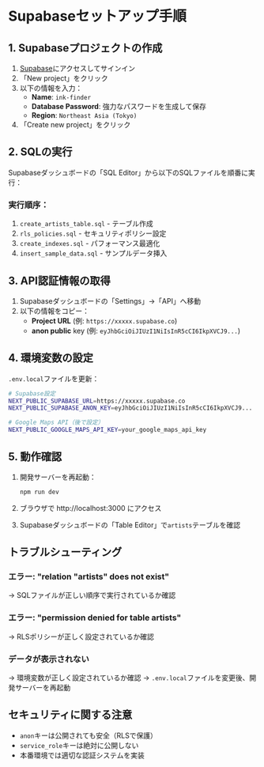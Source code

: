 # Supabaseセットアップ手順

## 1. Supabaseプロジェクトの作成

1. [Supabase](https://supabase.com)にアクセスしてサインイン
2. 「New project」をクリック
3. 以下の情報を入力：
   - **Name**: `ink-finder`
   - **Database Password**: 強力なパスワードを生成して保存
   - **Region**: `Northeast Asia (Tokyo)`
4. 「Create new project」をクリック

## 2. SQLの実行

Supabaseダッシュボードの「SQL Editor」から以下のSQLファイルを順番に実行：

### 実行順序：
1. `create_artists_table.sql` - テーブル作成
2. `rls_policies.sql` - セキュリティポリシー設定
3. `create_indexes.sql` - パフォーマンス最適化
4. `insert_sample_data.sql` - サンプルデータ挿入

## 3. API認証情報の取得

1. Supabaseダッシュボードの「Settings」→「API」へ移動
2. 以下の情報をコピー：
   - **Project URL** (例: `https://xxxxx.supabase.co`)
   - **anon public** key (例: `eyJhbGciOiJIUzI1NiIsInR5cCI6IkpXVCJ9...`)

## 4. 環境変数の設定

`.env.local`ファイルを更新：

```bash
# Supabase設定
NEXT_PUBLIC_SUPABASE_URL=https://xxxxx.supabase.co
NEXT_PUBLIC_SUPABASE_ANON_KEY=eyJhbGciOiJIUzI1NiIsInR5cCI6IkpXVCJ9...

# Google Maps API（後で設定）
NEXT_PUBLIC_GOOGLE_MAPS_API_KEY=your_google_maps_api_key
```

## 5. 動作確認

1. 開発サーバーを再起動：
   ```bash
   npm run dev
   ```

2. ブラウザで http://localhost:3000 にアクセス

3. Supabaseダッシュボードの「Table Editor」で`artists`テーブルを確認

## トラブルシューティング

### エラー: "relation "artists" does not exist"
→ SQLファイルが正しい順序で実行されているか確認

### エラー: "permission denied for table artists"
→ RLSポリシーが正しく設定されているか確認

### データが表示されない
→ 環境変数が正しく設定されているか確認
→ `.env.local`ファイルを変更後、開発サーバーを再起動

## セキュリティに関する注意

- `anon`キーは公開されても安全（RLSで保護）
- `service_role`キーは絶対に公開しない
- 本番環境では適切な認証システムを実装